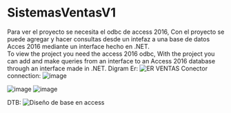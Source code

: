 # SistemasVentasV1
Para ver el proyecto se necesita el  odbc de access 2016, Con el proyecto se puede agregar y hacer consultas desde un intefaz a una base de datos Acces 2016 mediante un interface hecho en .NET.<br>
To view the project you need the access 2016 odbc, With the project you can add and make queries from an interface to an Access 2016 database through an interface made in .NET.
Digram Er:
![ER VENTAS](https://github.com/FaridAmagua/SistemasVentasV1/assets/98462673/1cbc4dba-48b1-46fb-a3db-61bc7f66bac1)
Conector connection: 
![image](https://github.com/FaridAmagua/SistemasVentasV1/assets/98462673/71cd1d36-230c-4c0f-a1e5-f49162d4aa57)

![image](https://github.com/FaridAmagua/SistemasVentasV1/assets/98462673/4b3e8c5f-df9c-46a6-95db-2d6daafbba2f)
![image](https://github.com/FaridAmagua/SistemasVentasV1/assets/98462673/770eeaad-a41e-486f-b4bb-aac1f4abdaaf)

DTB:
![Diseño de base en access](https://github.com/FaridAmagua/SistemasVentasV1/assets/98462673/0f3a4e8d-3b62-490f-b318-47a8502483f5)
